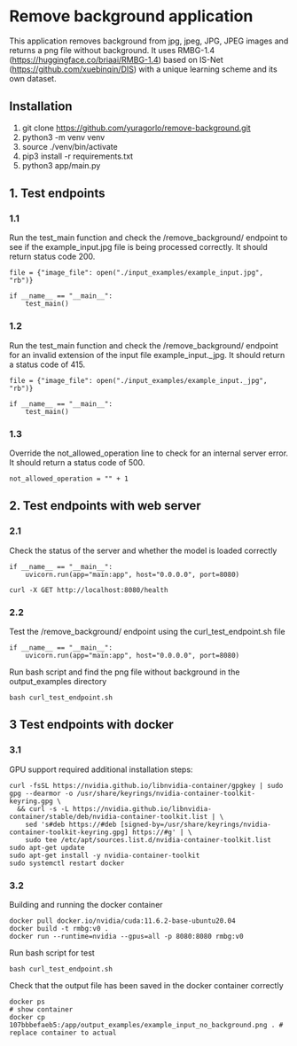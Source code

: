# Remove background application  
  
This application removes background from jpg, jpeg, JPG, JPEG images and returns a png file without background.  It uses RMBG-1.4 (https://huggingface.co/briaai/RMBG-1.4) based on IS-Net (https://github.com/xuebinqin/DIS) with a unique learning scheme and its own dataset.
  
## Installation  
1. git clone https://github.com/yuragorlo/remove-background.git
2. python3 -m venv venv  
3. source ./venv/bin/activate  
4. pip3 install -r requirements.txt  
5. python3 app/main.py  
  
  
  
## 1. Test endpoints
  
### 1.1  
Run the test_main function and check the /remove_background/ endpoint to see if the example_input.jpg file is being processed correctly.  It should return status code 200.  
```  
file = {"image_file": open("./input_examples/example_input.jpg", "rb")}  
  
if __name__ == "__main__":  
    test_main()  
```  
  
### 1.2  
Run the test_main function and check the /remove_background/ endpoint for an invalid extension of the input file example_input._jpg.  It should return a status code of 415.  
```  
file = {"image_file": open("./input_examples/example_input._jpg", "rb")}  
  
if __name__ == "__main__":  
    test_main()  
```  
  
### 1.3  
Override the not_allowed_operation line to check for an internal server error.  
It should return a status code of 500.  
```  
not_allowed_operation = "" + 1  
```  
  
  
  
## 2. Test endpoints with web server  
  
### 2.1  
Check the status of the server and whether the model is loaded correctly  
```  
if __name__ == "__main__":  
    uvicorn.run(app="main:app", host="0.0.0.0", port=8080)  
```  
```
curl -X GET http://localhost:8080/health
```
  
### 2.2  
Test the /remove_background/ endpoint using the curl_test_endpoint.sh file  
```  
if __name__ == "__main__":  
    uvicorn.run(app="main:app", host="0.0.0.0", port=8080)  
```  
Run bash script and find the png file without background in the output_examples directory  
```  
bash curl_test_endpoint.sh  
```  
  
  
## 3 Test endpoints with docker  

### 3.1
GPU support required additional installation steps:
```
curl -fsSL https://nvidia.github.io/libnvidia-container/gpgkey | sudo gpg --dearmor -o /usr/share/keyrings/nvidia-container-toolkit-keyring.gpg \
  && curl -s -L https://nvidia.github.io/libnvidia-container/stable/deb/nvidia-container-toolkit.list | \
    sed 's#deb https://#deb [signed-by=/usr/share/keyrings/nvidia-container-toolkit-keyring.gpg] https://#g' | \
    sudo tee /etc/apt/sources.list.d/nvidia-container-toolkit.list
sudo apt-get update
sudo apt-get install -y nvidia-container-toolkit
sudo systemctl restart docker
```
  
### 3.2
  
Building and running the docker container  
```  
docker pull docker.io/nvidia/cuda:11.6.2-base-ubuntu20.04
docker build -t rmbg:v0 .
docker run --runtime=nvidia --gpus=all -p 8080:8080 rmbg:v0
```  
  
Run bash script for test   
```  
bash curl_test_endpoint.sh  
```  
  
Check that the output file has been saved in the docker container correctly
```  
docker ps                                                                     # show container
docker cp 107bbbefaeb5:/app/output_examples/example_input_no_background.png . # replace container to actual
```